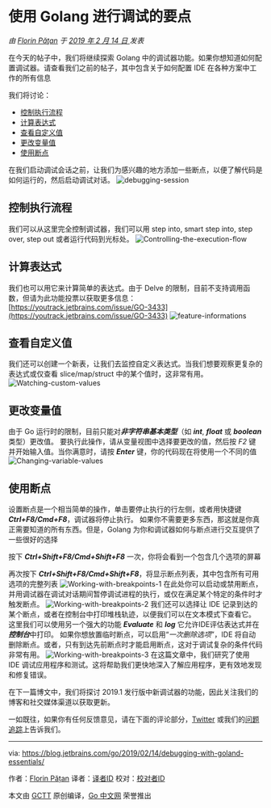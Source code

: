 # **使用 Golang 进行调试的要点**

*由 [Florin Păţan](https://blog.jetbrains.com/go/author/florin-patanjetbrains-com/) 于 [2019 年 2 月 14 日 ](https://blog.jetbrains.com/go/2019/02/14/debugging-with-goland-essentials/)发表*

在今天的帖子中，我们将继续探索 Golang 中的调试器功能。如果你想知道如何配置调试器。请查看我们之前的帖子，其中包含关于如何配置 IDE 在各种方案中工作的所有信息

我们将讨论：

* [控制执行流程](http://blog.jetbrains.com/go/2019/02/14/debugging-with-goland-essentials/#controlling-the-execution-flow)
* [计算表达式](http://blog.jetbrains.com/go/2019/02/14/debugging-with-goland-essentials/#evaluating-expressions)
* [查看自定义值](http://blog.jetbrains.com/go/2019/02/14/debugging-with-goland-essentials/#watching-custom-values)
* [更改变量值](http://blog.jetbrains.com/go/2019/02/14/debugging-with-goland-essentials/#changing-variable-values)
* [使用断点](http://blog.jetbrains.com/go/2019/02/14/debugging-with-goland-essentials/#working-with-breakpoints)

在我们启动调试会话之前，让我们为感兴趣的地方添加一些断点，以便了解代码是如何运行的，然后启动调试对话。
![debugging-session](https://d3nmt5vlzunoa1.cloudfront.net/go/files/2019/02/6-optimized.gif)

## **控制执行流程**

我们可以从这里完全控制调试器，我们可以用 step into, smart step into, step over, step out 或者运行代码到光标处。
![Controlling-the-execution-flow](https://d3nmt5vlzunoa1.cloudfront.net/go/files/2019/02/7-optimized.gif)

## **计算表达式**

我们也可以用它来计算简单的表达式。由于 Delve 的限制，目前不支持调用函数，但请为此功能投票以获取更多信息：[https://youtrack.jetbrains.com/issue/GO-3433](https://youtrack.jetbrains.com/issue/GO-3433)
![feature-informations](https://d3nmt5vlzunoa1.cloudfront.net/go/files/2019/02/8-optimized.gif)

## **查看自定义值**

我们还可以创建一个新表，让我们去监控自定义表达式。当我们想要观察更复杂的表达式或仅查看 slice/map/struct 中的某个值时，这非常有用。
![Watching-custom-values](https://d3nmt5vlzunoa1.cloudfront.net/go/files/2019/02/9-optimized.gif)

## **更改变量值**

由于 Go 运行时的限制，目前只能对***非字符串基本类型***（如 ***int***, ***float*** 或 ***boolean*** 类型）更改值。
要执行此操作，请从变量视图中选择要更改的值，然后按 *F2* 键并开始输入值。当你满意时，请按 ***Enter*** 键，你的代码现在将使用一个不同的值
![Changing-variable-values](https://d3nmt5vlzunoa1.cloudfront.net/go/files/2019/02/10-optimized.gif.gif)

## **使用断点**

设置断点是一个相当简单的操作，单击要停止执行的行左侧，或者用快捷键 ***Ctrl+F8/Cmd+F8***，调试器将停止执行。
如果你不需要更多东西，那这就是你真正需要知道的所有东西。但是，Golang 为你和调试器如何与断点进行交互提供了一些很好的选择

按下 ***Ctrl+Shift+F8/Cmd+Shift+F8*** 一次，你将会看到一个包含几个选项的屏幕

再次按下 ***Ctrl+Shift+F8/Cmd+Shift+F8***，将显示断点列表，其中包含所有可用选项的完整列表
![Working-with-breakpoints-1](https://d3nmt5vlzunoa1.cloudfront.net/go/files/2019/02/11-optimized.gif)
在此处你可以启动或禁用断点，并用调试器在调试对话期间暂停调试进程的执行，或仅在满足某个特定的条件时才触发断点。
![Working-with-breakpoints-2](https://d3nmt5vlzunoa1.cloudfront.net/go/files/2019/02/12-optimized.gif)
我们还可以选择让 IDE 记录到达的某个断点，或者在控制台中打印堆栈轨迹，以便我们可以在文本模式下查看它。
这里我们可以使用另一个强大的功能 ***Evaluate*** 和 ***log*** 它允许IDE评估表达式并在***控制台***中打印。
如果你想放置临时断点，可以启用“*一次删除选项*”，IDE 将自动删除断点。或者，只有到达先前断点时才能启用断点，这对于调试复杂的条件代码非常有用。
![Working-with-breakpoints-3](https://d3nmt5vlzunoa1.cloudfront.net/go/files/2019/02/13-optimized.gif)
在这篇文章中，我们研究了使用 IDE 调试应用程序和测试。这将帮助我们更快地深入了解应用程序，更有效地发现和修复错误。

在下一篇博文中，我们将探讨 2019.1 发行版中新调试器的功能，因此关注我们的博客和社交媒体渠道以获取更新。

一如既往，如果你有任何反馈意见，请在下面的评论部分，[Twitter](https://twitter.com/GoLandIDE) 或我们的[问题追踪](https://youtrack.jetbrains.com/issues/Go)上告诉我们。

---

via: https://blog.jetbrains.com/go/2019/02/14/debugging-with-goland-essentials/

作者：[Florin Pățan](https://blog.jetbrains.com/go/author/florin-patanjetbrains-com/)
译者：[译者ID](https://github.com/piglig)
校对：[校对者ID](https://github.com/校对者ID)

本文由 [GCTT](https://github.com/studygolang/GCTT) 原创编译，[Go 中文网](https://studygolang.com/) 荣誉推出